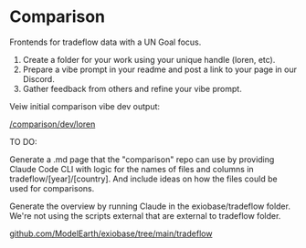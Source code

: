 # Comparison

Frontends for tradeflow data with a UN Goal focus.

1. Create a folder for your work using your unique handle (loren, etc).
2. Prepare a vibe prompt in your readme and post a link to your page in our Discord.
3. Gather feedback from others and refine your vibe prompt.

Veiw initial comparison vibe dev output:

[/comparison/dev/loren](dev/loren/)

TO DO:

Generate a .md page that the "comparison" repo can use by providing Claude Code CLI with logic for the names of files and columns in tradeflow/[year]/[country]. And include ideas on how the files could be used for comparisons.

Generate the overview by running Claude in the exiobase/tradeflow folder.  
We're not using the scripts external that are external to tradeflow folder.

[github.com/ModelEarth/exiobase/tree/main/tradeflow](https://github.com/ModelEarth/exiobase/tree/main/tradeflow)